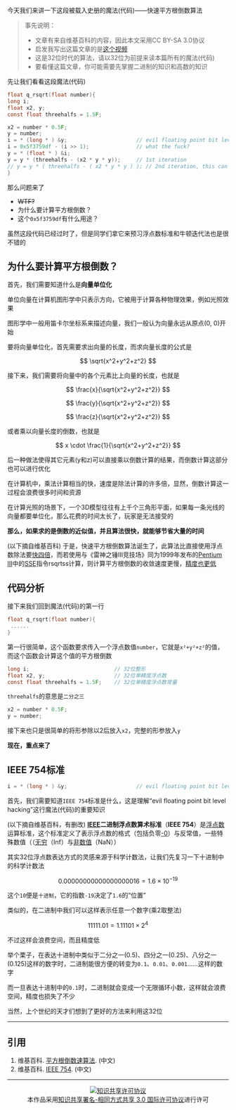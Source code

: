 今天我们来讲一下这段被载入史册的魔法(代码)——快速平方根倒数算法

> 事先说明：
> - 文章有来自维基百科的内容，因此本文采用CC BY-SA 3.0协议
> - 启发我写出这篇文章的是[这个视频](https://www.bilibili.com/video/BV1v64y1i7KH)
> - 这是32位时代的算法，请以32位为前提来读本篇所有的魔法(代码)
> - 要看懂这篇文章，你可能需要先掌握二进制的知识和高数的知识

先让我们看看这段魔法(代码)

```c
float q_rsqrt(float number){
long i;
float x2, y;
const float threehalfs = 1.5F;

x2 = number * 0.5F;
y = number;
i = * (long * ) &y;                      // evil floating point bit level hacking
i = 0x5f3759df - (i >> 1);               // what the fuck?
y = * (float * ) &i;
y = y * (threehalfs - (x2 * y * y));     // 1st iteration
// y = y * ( threehalfs - ( x2 * y * y ) ); // 2nd iteration, this can be removed
}
```

那么问题来了
- <del>WTF?</del>
- 为什么要计算平方根倒数？
- 这个`0x5f3759df`有什么用途？

虽然这段代码已经过时了，但是同学们拿它来预习浮点数标准和牛顿迭代法也是很不错的

## 为什么要计算平方根倒数？

首先，我们需要知道什么是**向量单位化**

单位向量在计算机图形学中只表示方向，它被用于计算各种物理效果，例如光照效果

图形学中一般用笛卡尔坐标系来描述向量，我们一般认为向量永远从原点(0, 0)开始

要将向量单位化，首先需要求出向量的长度，而求向量长度的公式是

$$
\sqrt{x^2+y^2+z^2}
$$

接下来，我们需要将向量中的各个元素比上向量的长度，也就是

$$
\frac{x}{\sqrt{x^2+y^2+z^2}}
$$

$$
\frac{y}{\sqrt{x^2+y^2+z^2}}
$$

$$
\frac{z}{\sqrt{x^2+y^2+z^2}}
$$

或者乘以向量长度的倒数，也就是

$$
x \cdot \frac{1}{\sqrt{x^2+y^2+z^2}}
$$

后一种做法使得其它元素(y和z)可以直接乘以倒数计算的结果，而倒数计算这部分也可以进行优化

在计算机中，乘法计算相当的快，速度是除法计算的许多倍，显然，倒数计算这一过程会浪费很多时间和资源

在计算光照的场景下，一个3D模型往往有上千个三角形平面，如果每一条光线的向量都要单位化，那么花费的时间太长了，玩家是无法接受的

__那么，如果求的是倒数的近似值，并且算法很快，就能够节省大量的时间__

(以下摘自维基百科)
于是，快速平方根倒数算法诞生了，此算法比直接使用浮点数除法要[快四倍](https://zh.wikipedia.org/wiki/%E5%B9%B3%E6%96%B9%E6%A0%B9%E5%80%92%E6%95%B0%E9%80%9F%E7%AE%97%E6%B3%95)，而若使用与《雷神之锤III竞技场》同为1999年发布的[Pentium III](https://zh.wikipedia.org/wiki/Pentium_III "Pentium III")中的[SSE](https://zh.wikipedia.org/wiki/SSE "SSE")指令rsqrtss计算，则计算平方根倒数的收敛速度更慢，[精度也更低](https://zh.wikipedia.org/wiki/%E5%B9%B3%E6%96%B9%E6%A0%B9%E5%80%92%E6%95%B0%E9%80%9F%E7%AE%97%E6%B3%95#cite_note-14)

## 代码分析

接下来我们回到魔法(代码)的第一行

```c
float q_rsqrt(float number){  
 ......  
}
```

第一行很简单，这个函数要求传入一个浮点数值`number`，它就是`x²+y²+z²`的值，而这个函数会计算这个值的平方根倒数

```c
long i;                           // 32位整形  
float x2, y;                      // 32位单精度浮点数  
const float threehalfs = 1.5F;    // 32位单精度浮点数常量
```

`threehalfs`的意思是`二分之三`

```c
x2 = number * 0.5F;
y = number;
```

接下来也只是很简单的将形参除以2后放入`x2`，完整的形参放入`y`

__现在，重点来了__

## IEEE 754标准

```c
i = * (long * ) &y;                      // evil floating point bit level hacking
```

首先，我们需要知道`IEEE 754`标准是什么，这是理解“evil floating point bit level hacking”这行魔法(代码)的重要知识

(以下摘自维基百科，有删改)
**[IEEE](https://zh.wikipedia.org/wiki/%E7%94%B5%E6%B0%94%E7%94%B5%E5%AD%90%E5%B7%A5%E7%A8%8B%E5%B8%88%E5%8D%8F%E4%BC%9A "电气电子工程师协会")二进制浮点数算术标准**（**IEEE 754**）是[浮点数](https://zh.wikipedia.org/wiki/%E6%B5%AE%E9%BB%9E%E6%95%B8 "浮点数")运算标准，这个标准定义了表示浮点数的格式（包括负零[-0](https://zh.wikipedia.org/wiki/-0 "-0")）与反常值，一些特殊数值（（[无穷](https://zh.wikipedia.org/wiki/%E7%84%A1%E7%AA%AE "无穷")（Inf）与[非数值](https://zh.wikipedia.org/wiki/NaN "NaN")（NaN））

其实32位浮点数表达方式的灵感来源于科学计数法，让我们先复习一下十进制中的科学计数法

$$
0.00000000000000000016 = 1.6 \times 10^{-19}
$$

这个`10`便是`十进制`，它的指数`-19`决定了`1.6`的“位置”

类似的，在二进制中我们可以这样表示任意一个数字(乘2取整法)

$$
11111.01 = 1.11101 \times 2^{4}
$$

不过这样会浪费空间，而且精度低

举个栗子，在表达十进制中类似于二分之一(0.5)、四分之一(0.25)、八分之一(0.125)这样的数字时，二进制能很方便的转变为`0.1`、`0.01`、`0.001`……这样的数字

而一旦表达十进制中的`0.1`时，二进制就会变成一个无限循环小数，这样就会浪费空间，精度也损失了不少

当然，上个世纪的天才们想到了更好的方法来利用这32位

---

## 引用

1. 维基百科.  [平方根倒数速算法](https://zh.wikipedia.org/wiki/%E5%B9%B3%E6%96%B9%E6%A0%B9%E5%80%92%E6%95%B0%E9%80%9F%E7%AE%97%E6%B3%95). (中文) 
2. 维基百科. [IEEE 754](https://zh.wikipedia.org/wiki/IEEE_754). (中文)

---

<center><a rel="license" href="http://creativecommons.org/licenses/by-sa/3.0/"><img alt="知识共享许可协议" style="border-width:0" src="https://i.creativecommons.org/l/by-sa/3.0/88x31.png" /></a><br />本作品采用<a rel="license" href="http://creativecommons.org/licenses/by-sa/3.0/">知识共享署名-相同方式共享 3.0 国际许可协议</a>进行许可</center>